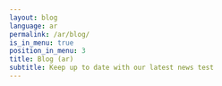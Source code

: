 ```yaml
---
layout: blog
language: ar
permalink: /ar/blog/
is_in_menu: true
position_in_menu: 3
title: Blog (ar)
subtitle: Keep up to date with our latest news test
---
```

